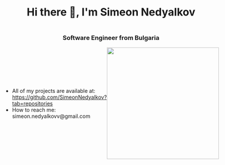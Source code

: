 <div id="wrapper" style="display:flex; flex-direction:column; align-items:center; justify-content:center; text-align:center;">
    <div>
        <h1>Hi there 👋, I'm Simeon Nedyalkov</h1>
    </div>
    <div>
        <h3>Software Engineer from Bulgaria</h3>
    </div>
    <div id="here" style="display:flex; justify-content:space-between; align-items:center;">
        <ul style="text-align:left;">
            <li>All of my projects are available at:<br/> 
                <a href="https://github.com/SimeonNedyalkov?tab=repositories">https://github.com/SimeonNedyalkov?tab=repositories</a>
            </li>
            <li>How to reach me:<br/> simeon.nedyalkovv@gmail.com</li>
        </ul>
        <div id="header">
            <img src="https://cdn.dribbble.com/users/1059583/screenshots/4171367/coding-freak.gif" width="300"/>
        </div>
    </div>
</div>

<!--
**SimeonNedyalkov/SimeonNedyalkov** is a ✨ _special_ ✨ repository because its `README.md` (this file) appears on your GitHub profile.

Here are some ideas to get you started:

- 🔭 I’m currently working on ...
- 🌱 I’m currently learning ...
- 👯 I’m looking to collaborate on ...
- 🤔 I’m looking for help with ...
- 💬 Ask me about ...
- 📫 How to reach me: ...
- 😄 Pronouns: ...
- ⚡ Fun fact: ...
  -->
